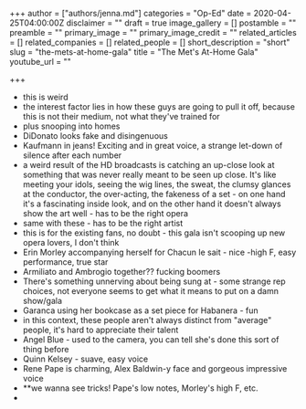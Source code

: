 +++
author = ["authors/jenna.md"]
categories = "Op-Ed"
date = 2020-04-25T04:00:00Z
disclaimer = ""
draft = true
image_gallery = []
postamble = ""
preamble = ""
primary_image = ""
primary_image_credit = ""
related_articles = []
related_companies = []
related_people = []
short_description = "short"
slug = "the-mets-at-home-gala"
title = "The Met's At-Home Gala"
youtube_url = ""

+++
* this is weird
* the interest factor lies in how these guys are going to pull it off, because this is not their medium, not what they've trained for
* plus snooping into homes
* DiDonato looks fake and disingenuous
* Kaufmann in jeans! Exciting and in great voice, a strange let-down of silence after each number
* a weird result of the HD broadcasts is catching an up-close look at something that was never really meant to be seen up close. It's like meeting your idols, seeing the wig lines, the sweat, the clumsy glances at the conductor, the over-acting, the fakeness of a set - on one hand it's a fascinating inside look, and on the other hand it doesn't always show the art well - has to be the right opera
* same with these - has to be the right artist
* this is for the existing fans, no doubt - this gala isn't scooping up new opera lovers, I don't think
* Erin Morley accompanying herself for Chacun le sait - nice -high F, easy performance, true star
* Armiliato and Ambrogio together?? fucking boomers
* There's something unnerving about being sung at - some strange rep choices, not everyone seems to get what it means to put on a damn show/gala
* Garanca using her bookcase as a set piece for Habanera - fun
* in this context, these people aren't always distinct from "average" people, it's hard to appreciate their talent
* Angel Blue - used to the camera, you can tell she's done this sort of thing before
* Quinn Kelsey - suave, easy voice
* Rene Pape is charming, Alex Baldwin-y face and gorgeous impressive voice
* **we wanna see tricks! Pape's low notes, Morley's high F, etc.
* 